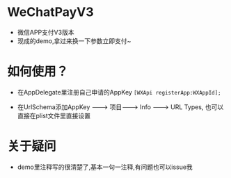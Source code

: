 # WeChatPayV3
* 微信APP支付V3版本
* 现成的demo,拿过来换一下参数立即支付~

# 如何使用？
* 在AppDelegate里注册自己申请的AppKey
`[WXApi registerApp:WXAppId];`

* 在UrlSchema添加AppKey ---> 项目---> Info ---> URL Types, 也可以直接在plist文件里直接设置

# 关于疑问
* demo里注释写的很清楚了,基本一句一注释,有问题也可以issue我